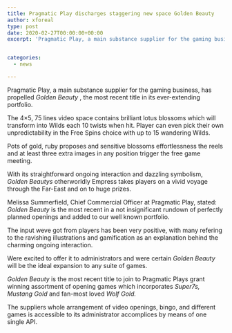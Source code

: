 ```yaml
---
title: Pragmatic Play discharges staggering new space Golden Beauty
author: xforeal 
type: post
date: 2020-02-27T00:00:00+00:00
excerpt: 'Pragmatic Play, a main substance supplier for the gaming business, has propelled Golden Beauty, the most recent title in its ever-growing portfolio '


categories:
  - news

---
```

Pragmatic Play, a main substance supplier for the gaming business, has propelled _Golden Beauty_ , the most recent title in its ever-extending portfolio. 

The 4&#215;5, 75 lines video space contains brilliant lotus blossoms which will transform into Wilds each 10 twists when hit. Player can even pick their own unpredictability in the Free Spins choice with up to 15 wandering Wilds. 

Pots of gold, ruby proposes and sensitive blossoms effortlessness the reels and at least three extra images in any position trigger the free game meeting. 

With its straightforward ongoing interaction and dazzling symbolism, _Golden Beautys_ otherworldly Empress takes players on a vivid voyage through the Far-East and on to huge prizes. 

Melissa Summerfield, Chief Commercial Officer at Pragmatic Play, stated: _Golden Beauty_ is the most recent in a not insignificant rundown of perfectly planned openings and added to our well known portfolio. 

The input weve got from players has been very positive, with many refering to the ravishing illustrations and gamification as an explanation behind the charming ongoing interaction. 

Were excited to offer it to administrators and were certain _Golden Beauty_ will be the ideal expansion to any suite of games. 

_Golden Beauty_ is the most recent title to join to Pragmatic Plays grant winning assortment of opening games which incorporates _Super7s, Mustang Gold_ and fan-most loved _Wolf Gold._ 

The suppliers whole arrangement of video openings, bingo, and different games is accessible to its administrator accomplices by means of one single API.